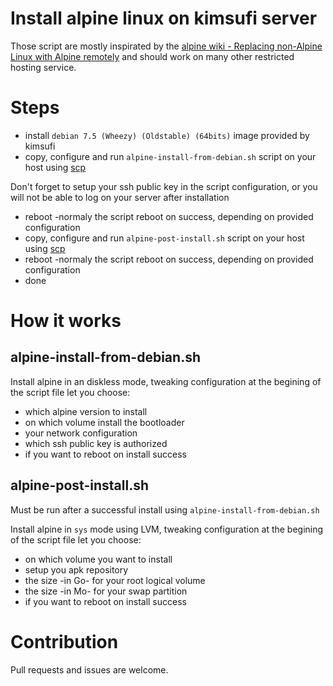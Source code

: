 # Install alpine linux on kimsufi server

Those script are mostly inspirated by the [alpine wiki - Replacing non-Alpine Linux with Alpine remotely](http://wiki.alpinelinux.org/wiki/Replacing_non-Alpine_Linux_with_Alpine_remotely) and should work on many other restricted hosting service.

# Steps

- install `debian 7.5 (Wheezy) (Oldstable) (64bits)` image provided by kimsufi
- copy, configure and run `alpine-install-from-debian.sh` script on your host using [scp](http://linux.die.net/man/1/scp)

Don't forget to setup your ssh public key in the script configuration, or you will not be able to log on your server after installation

- reboot -normaly the script reboot on success, depending on provided configuration
- copy, configure and run `alpine-post-install.sh` script on your host using [scp](http://linux.die.net/man/1/scp)
- reboot -normaly the script reboot on success, depending on provided configuration
- done

# How it works

## alpine-install-from-debian.sh

Install alpine in an diskless mode, tweaking configuration at the begining of the script file let you choose:

- which alpine version to install
- on which volume install the bootloader
- your network configuration
- which ssh public key is authorized
- if you want to reboot on install success

## alpine-post-install.sh

Must be run after a successful install using `alpine-install-from-debian.sh`

Install alpine in `sys` mode using LVM, tweaking configuration at the begining of the script file let you choose:

- on which volume you want to install
- setup you apk repository
- the size -in Go- for your root logical volume
- the size -in Mo- for your swap partition
- if you want to reboot on install success

# Contribution

Pull requests and issues are welcome.
